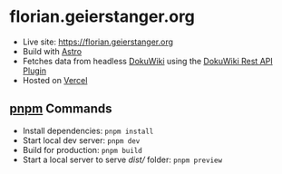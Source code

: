 # florian.geierstanger.org

- Live site: https://florian.geierstanger.org
- Build with [Astro](https://docs.astro.build/)
- Fetches data from headless [DokuWiki](https://www.dokuwiki.org/) using the [DokuWiki Rest API Plugin](https://github.com/gerardnico/dokuwiki-plugin-api)
- Hosted on [Vercel](https://vercel.com/)


## [pnpm](https://pnpm.io) Commands

- Install dependencies: `pnpm install`
- Start local dev server: `pnpm dev`
- Build for production: `pnpm build`
- Start a local server to serve *dist/* folder: `pnpm preview`



